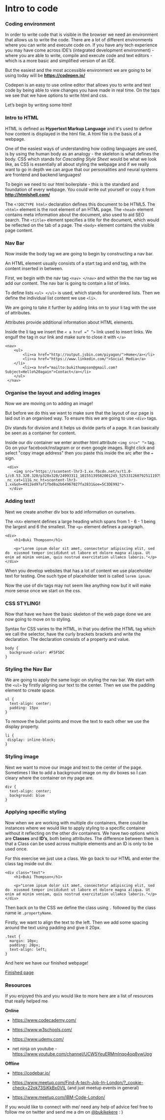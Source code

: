 # Intro to code

### Coding environment

In order to write code that is visible in the browser we need an environment that allows us to write the code. There are a lot of different environments where you can write and execute code on. If you have any tech experience you may have come across IDE’s (integrated development environment) - where you are able to write, compile and execute code and text editors - which is a more basic and simplified version of an IDE.

But the easiest and the most accessible environment we are going to be using today will be **https://codepen.io/**

Codepen is an easy to use online editor that allows you to write and test code by being able to view changes you have made in real time. On the taps we see that we have options to write html and css. 

Let’s begin by writing some html! 

### Intro to HTML

HTML is defined as **Hypertext Markup Language** and it's used to define how content is displayed in the html file. A html file is the basis of a webpage.

One of the easiest ways of understanding how coding languages are used, is by using the human body as an analogy - the skeleton is what defines the body. CSS which stands for  *Cascading Style Sheet* would be what we look like, as CSS is essentially all about styling the webpage and if we really want to go in depth we can argue that our personalities and neural systems are frontend and backend languages!

To begin we need to our html boilerplate - this is the standard and foundation of every webpage. You could write out yourself or copy it from **http://htmlshell.com/**
 
The `<!DOCTYPE html>` declaration defines this document to be HTML5.
The `<html>` element is the root element of an HTML page.
The `<head>` element contains meta information about the document, also used to aid SEO search.
The `<title>` element specifies a title for the document, which would be reflected on the tab of a page.
The `<body>` element contains the visible page content.

### Nav Bar
Now inside the body tag we are going to begin by constructing a nav bar.

An HTML element usually consists of a start tag and end tag, with the content inserted in between.
 
First, we begin with the nav tag `<nav> </nav>` and within the the nav tag we add our content. The nav bar is going to contain a list of links.
 
To define lists `<ul> </ul>` is used, which stands for unordered lists. Then we define the individual list content we use `<li>`.
 
We are going to take it further by adding links on to your li tag with the use of attributes.
 
Attributes provide additional information about HTML elements.
 
Inside the li tag we insert the `< a href =” ”>` link used to insert links. We engulf the <a> tag in our link and make sure to close it with `</a>`
 

~~~
<nav>
    <ul>
    	<li><a href="http://output.jsbin.com/piyagon/">Home</a></li>
		<li><a href="https://www.linkedin.com/">Social Media</a>
	</li>
		<li><a href="mailto:bukithompson@gmail.com?Subject=Hello%20again">Contact</a></li>
    </ul>
 </nav>
~~~

### Organise the layout and adding images

Now we are moving on to adding an image!
 
But before we do this we want to make sure that the layout of our page is laid out in an organised way. To ensure this we are going to use `<div>` tags.
 
Div stands for division and it helps us divide parts of a page. It can basically be seen as a container for content. 
 
Inside our div container we enter another html attribute `<img src=" ">` tag. Go on your facebook/instagram or or even google images. Right click and select "copy image address" then you paste this inside the src after the `=` sign.
 
~~~
 <div>
    <img src="https://scontent-lhr3-1.xx.fbcdn.net/v/t1.0-1/c0.53.320.320/p320x320/24993311_10155139582001245_5253312607925111975_n.jpg?_nc_cat=111&_nc_ht=scontent-lhr3-1.xx&oh=4912ed97af1fbd8a2b64967027fa2831&oe=5C3DE992">
  </div>
~~~

### Adding text!

Next we create another div box to add information on ourselves.
 
The `<hX>` element defines a large heading which spans from 1 - 6 - 1 being the largest and 6 the smallest.
The `<p>` element defines a paragraph. 
 
~~~
<div>
    <h1>Buki Thompson</h1>
 
    <p>"Lorem ipsum dolor sit amet, consectetur adipiscing elit, sed do  eiusmod tempor incididunt ut labore et dolore magna aliqua. Ut enim ad minim veniam, quis nostrud exercitation ullamco laboris."</p>
</div>
~~~ 

When you develop websites that has a lot of content we use placeholder text for testing. One such type of placeholder text is called `lorem ipsum`.
 
Now the use of div tags may not seem like anything now but it will make more sense once we start on the css.

### CSS STYLING!

Now that have we have the basic skeleton of the web page done we are now going to move on to styling.

Syntax for CSS varies to the HTML, in that you define the HTML tag which we call the selector, have the curly brackets brackets and write the declaration. The declaration consists of a property and value.

~~~
body {
  background-color: #F5F5DC
}
~~~

### Styling the Nav Bar
We are going to apply the same logic on styling the nav bar. We start with the `<ul>` by firstly aligning our text to the center. Then we use the padding element to create space.

~~~
ul {
  text-align: center;
  padding: 15px
}
~~~

To remove the bullet points and move the text to each other we use the display property.

~~~
li {
 display: inline-block;  
}
~~~

### Styling image

Next we want to move our image and text to the center of the page. Sometimes I like to add a background image on my div boxes so I can cleary where the container on my page are.

~~~
div {
  text-align: center;
  background: blue
}
~~~

### Applying specific styling

Now when we are working with multiple div containers, there could be instances where we would like to apply styling to a specific container without it reflecting on the other div containers. We have two options which are **Classes** and **ID’s**, both being attributes. The difference between them is that a Class can be used across multiple elements and an ID is only to be used once.

For this exercise we just use a class. We go back to our HTML and enter the class tag inside out div.

~~~
<div class="text">
    <h1>Buki Thompson</h1>
 
    <p>"Lorem ipsum dolor sit amet, consectetur adipiscing elit, sed do  eiusmod tempor incididunt ut labore et dolore magna aliqua. Ut enim ad minim veniam, quis nostrud exercitation ullamco laboris."</p>
</div>
~~~ 

Then back on to the CSS we define the class using `.` followed by the class name ie `.propertyName`.

Firstly, we want to align the text to the left. Then we add some spacing around the text using padding and give it 20px.

~~~
.text {
  margin: 10px;
  padding: 20px;
  text-align: left;
}
~~~

And here we have our finished webpage!

[Finished page](https://codepen.io/buki/pen/ePxXOz)

### Resources

If you enjoyed this and you would like to more here are a list of resources that really helped me

**Online**

* https://www.codecademy.com/

* https://www.w3schools.com/

* https://www.udemy.com/

* net ninja on youtube - https://www.youtube.com/channel/UCW5YeuERMmlnqo4oq8vwUpg


**Offline**

* https://codebar.io/

* https://www.meetup.com/Find-A-tech-Job-In-London/?_cookie-check=22ok73SiKkBx0VlL (and just meetup events in general)

* https://www.meetup.com/IBM-Code-London/


If you would like to connect with me/ need any help of advice feel free to follow me on twitter and send me a dm on [@bukikekere](https://twitter.com/bukikekere?lang=en) : )
